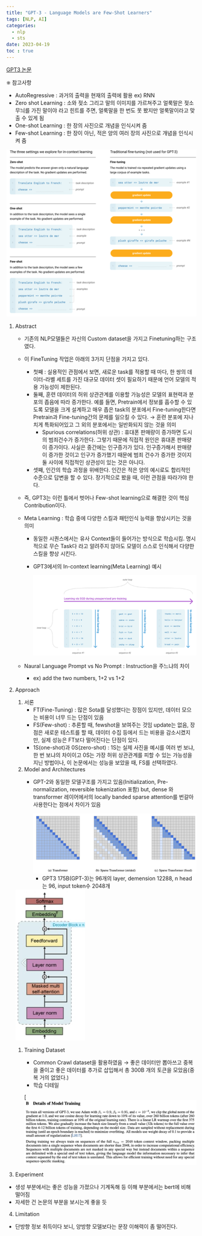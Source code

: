 ```yaml
---
title: "GPT-3 - Language Models are Few-Shot Learners" 
tags: [NLP, AI]
categories:
  - nlp
  - sts
date: 2023-04-19
toc : true
---
```


[GPT3 논문](https://arxiv.org/pdf/2005.14165.pdf)

 ⎈ 참고사항

- AutoRegressive : 과거의 출력을 현재의 출력에 활용 ex) RNN
- Zero shot Learning : 소와 젖소 그리고 말의 이미지를 가르쳐주고 얼룩말은 젖소무늬를 가진 말이야 라고 힌트를 주면, 얼룩말을 한 번도 못 봤지만 얼룩말이라고 맞출 수 있게 됨
- One-shot Learning : 한 장의 사진으로 개념을 인식시켜 줌
- Few-shot Learning : 한 장이 아닌, 적은 양의 여러 장의 사진으로 개념을 인식시켜 줌

<img src="/img/nlp/nlp5/0.jpg">


1. Abstract
    - 기존의 NLP모델들은 자신의 Custom dataset을 가지고 Finetuning하는 구조였다.
    - 이 FineTuning 작업은 아래의 3가지 단점을 가지고 있다.
        - 첫째 : 실용적인 관점에서 보면, 새로운 task를 적용할 때 마다, 한 쌍의 데이터-라벨 세트를 가진 대규모 데이터 셋이 필요하기 때문에 언어 모델의 적용 가능성이 제한된다.
        - 둘째, 훈련 데이터의 허위 상관관계를 이용할 가능성은 모델의 표현력과 분포의 좁음에 따라 증가한다. 예를 들면, Pretrain에서 정보를 흡수할 수 있도록 모델을 크게 설계하고 매우 좁은 task의 분포에서 Fine-tuning한다면 Pretrain과 Fine-tuning간의  문제를 일으킬 수 있다. → 훈련 분포에 지나치게 특화되어있고 그 외의 분포에서는 일반화되지 않는 것을 의미
            - Spurious correlations(허위 상관) : 휴대폰 판매량이 증가하면 도시의 범죄건수가 증가한다. 그렇기 때문에 직접적 원인은 휴대폰 판매량이 증가이다.  사실은 중간에는 인구증가가 있다. 인구증가해서 판매량이 증가한 것이고 인구가 증가했기 때문에 범죄 건수가 증가한 것이지 둘 사이에 직접적인 상관성이 있는 것은 아니다.
        - 셋째, 인간의 학습 과정을 위배한다. 인간은 적은 양의 예시로도 합리적인 수준으로 답변을 할 수 있다. 장기적으로 봤을 때, 이런 관점을 따라가야 한다.
    - 즉, GPT3는 이런 틀에서 벗어나 Few-shot learning으로 해결한 것이 핵심 Contribution이다.
    - Meta Learning : 학습 중에 다양한 스킬과 패턴인식 능력을 향상시키는 것을 의미
        - 동일한 시퀀스에서는 유사 Context들이 들어가는 방식으로 학습시킴. 명시적으로 무슨 Task다 라고 알려주지 않아도 모델이 스스로 인식해서 다양한 스킬을 향상 시킨다.
        - GPT3에서의 In-context learning(Meta Learning) 예시
            
            <img src="/img/nlp/nlp5/1.jpg">
            
    - Naural Language Prompt vs No Prompt : Instruction을 주느냐의 차이
        - ex) add the two numbers, 1+2 vs 1+2
2. Approach
    1. 서론
        - FT(Fine-Tuning) : 많은 Sota를 달성했다는 장점이 있지만, 데이터 모으는 비용이 너무 드는 단점이 있음
        - FS(Few-shot) : 추론할 때, fewshot을 보여주는 것임 update는 없음, 장점은 새로운 테스트를 할 때, 데이터 수집 등에서 드는 비용을 감소시켰지만, 실제 성능은 FT보다 떨어진다는 단점이 있다.
        - 1S(one-shot)과 0S(zero-shot) : 1S는 실제 사진을 예시를 여러 번 보냐, 한 번 보냐의 차이이고 0S는 가장 허위 상관관계를 피할 수 있는 가능성을 지닌 방법이나, 이 논문에서는 성능을 보았을 때, FS를 선택하였다.
    2. Model and Architectures 
        - GPT-2와 동일한 모델구조를 가지고 있음(Initialization, Pre-normalization, reversible tokenization 포함) but, dense 와 transformer 레이어에서의 locally banded sparse attention를 번갈아 사용한다는 점에서 차이가 있음
            
            <img src="/img/nlp/nlp5/2.jpg">
            
            - GPT3 175B(GPT-3)는 96개의 layer, demension 12288, n head는 96, input token수 2048개
    
    <img src="/img/nlp/nlp5/3.jpg">
    
    1. Training Dataset 
        - Common Crawl dataset을 활용하였음 → 좋은 데이터만 뽑아쓰고 중복을 줄이고 좋은 데이터를 추가로 삽입해서 총 300B 개의 토큰을 모았음(중복 거의 없었다.)
        - 학습 디테일
        
        [<img src="/img/nlp/nlp5/4.jpg">
        
3. Experiment
- 생성 부분에서는 좋은 성능을 가졌으나 기계독해 등 이해 부분에서는 bert에 비해 떨어짐
- 자세한 건 논문의 부분을 보시는게 좋을 듯    

4. Limitation
- 단방향 정보 취득이다 보니, 양방향 모델보다는 문장 이해력이 좀 떨어진다.